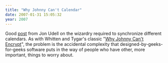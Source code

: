 ```yaml
---
title: "Why Johnny Can't Calendar"
date: 2007-01-31 15:05:32
year: 2007
---
```

Good <a href="http://blog.jonudell.net/2007/01/31/calendar-cross-publishing-concepts/">post</a> from Jon Udell on the wizardry required to synchronize different calendars.  As with Whitten and Tygar's classic "<a href="http://www.cs.berkeley.edu/~tygar/papers/Why_Johnny_Cant_Encrypt/OReilly.pdf">Why Johnny Can't Encrypt</a>", the problem is the accidental complexity that designed-by-geeks-for-geeks software puts in the way of people who have other, more important, things to worry about.
